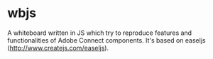 # wbjs
A whiteboard written in JS which try to reproduce features and functionalities of Adobe Connect components.
It's based on easeljs (http://www.createjs.com/easeljs).
